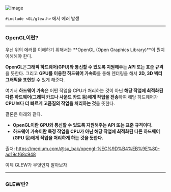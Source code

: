 ![image](https://github.com/SunFlower2819/Today-I-learned/assets/130738283/226da234-717c-40fb-b181-21adf1fd60af)


`#include <GL/glew.h>`  에서 에러 발생

---

### OpenGL이란?
우선 위의 에러를 이해하기 위해서는 **OpenGL (Open Graphics Library)**이 뭔지 이해해야 한다.

 **OpenGL**은**그래픽 하드웨어(GPU)와 통신할 수 있도록 지원해주는 API 또는 표준 규격**을 뜻한다. 그리고
 **GPU를 이용한 하드웨어 가속화**를 통해 렌더링을 해서 **2D, 3D 벡터 그래픽을 표현**할 수 있게 해준다.

 여기서 **하드웨어 가속**은 어떤 작업을 CPU가 처리하는 것이 아닌 **해당 작업에 최적화된 다른 하드웨어(그래픽 카드나 사운드 카드 등)에게 작업을 전송**하여 해당 하드웨어가 **CPU 보다 더 빠르게 고품질의 작업을 처리하는 것**을 뜻한다.

결론은 아래와 같다.

* **OpenGL이란 GPU와 통신할 수 있도록 지원해주는 API 또는 표준 규격이다.** 
* **하드웨어 가속이란 특정 작업을 CPU가 아닌 해당 작업에 최적화된 다른 하드웨어(GPU 등)에게 작업을 처리하게 하는 것을 뜻한다.**

출처: https://medium.com/@su_bak/opengl-%EC%9D%B4%EB%9E%80-ad19cf68c948

이제 GLEW가 무엇인지 알아보자

---

### GLEW란?
